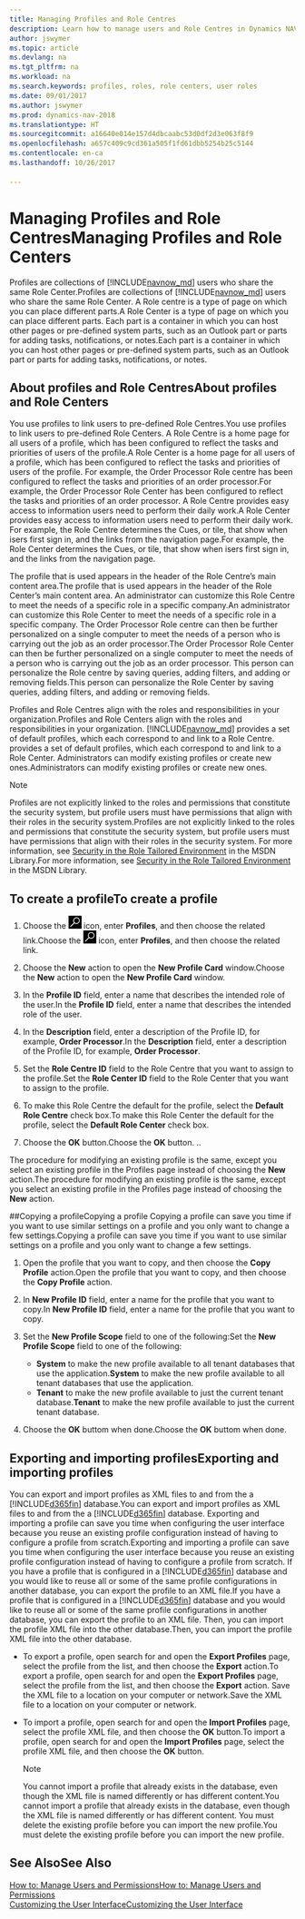 ```yaml
---
title: Managing Profiles and Role Centres
description: Learn how to manage users and Role Centres in Dynamics NAV.
author: jswymer
ms.topic: article
ms.devlang: na
ms.tgt_pltfrm: na
ms.workload: na
ms.search.keywords: profiles, roles, role centers, user roles
ms.date: 09/01/2017
ms.author: jswymer
ms.prod: dynamics-nav-2018
ms.translationtype: HT
ms.sourcegitcommit: a16640e014e157d4dbcaabc53d0df2d3e063f8f9
ms.openlocfilehash: a657c409c9cd361a505f1fd61dbb5254b25c5144
ms.contentlocale: en-ca
ms.lasthandoff: 10/26/2017

---
```

# <a name="managing-profiles-and-role-centers"></a><span data-ttu-id="ed855-103">Managing Profiles and Role Centres</span><span class="sxs-lookup"><span data-stu-id="ed855-103">Managing Profiles and Role Centers</span></span>
<span data-ttu-id="ed855-104">Profiles are collections of [!INCLUDE[navnow_md](includes/navnow_md.md)] users who share the same Role Center.</span><span class="sxs-lookup"><span data-stu-id="ed855-104">Profiles are collections of [!INCLUDE[navnow_md](includes/navnow_md.md)] users who share the same Role Center.</span></span> <span data-ttu-id="ed855-105">A Role centre is a type of page on which you can place different parts.</span><span class="sxs-lookup"><span data-stu-id="ed855-105">A Role Center is a type of page on which you can place different parts.</span></span> <span data-ttu-id="ed855-106">Each part is a container in which you can host other pages or pre-defined system parts, such as an Outlook part or parts for adding tasks, notifications, or notes.</span><span class="sxs-lookup"><span data-stu-id="ed855-106">Each part is a container in which you can host other pages or pre-defined system parts, such as an Outlook part or parts for adding tasks, notifications, or notes.</span></span>  

## <a name="about-profiles-and-role-centers"></a><span data-ttu-id="ed855-107">About profiles and Role Centres</span><span class="sxs-lookup"><span data-stu-id="ed855-107">About profiles and Role Centers</span></span>
<span data-ttu-id="ed855-108">You use profiles to link users to pre-defined Role Centres.</span><span class="sxs-lookup"><span data-stu-id="ed855-108">You use profiles to link users to pre-defined Role Centers.</span></span> <span data-ttu-id="ed855-109">A Role Centre is a home page for all users of a profile, which has been configured to reflect the tasks and priorities of users of the profile.</span><span class="sxs-lookup"><span data-stu-id="ed855-109">A Role Center is a home page for all users of a profile, which has been configured to reflect the tasks and priorities of users of the profile.</span></span> <span data-ttu-id="ed855-110">For example, the Order Processor Role centre has been configured to reflect the tasks and priorities of an order processor.</span><span class="sxs-lookup"><span data-stu-id="ed855-110">For example, the Order Processor Role Center has been configured to reflect the tasks and priorities of an order processor.</span></span> <span data-ttu-id="ed855-111">A Role Centre provides easy access to information users need to perform their daily work.</span><span class="sxs-lookup"><span data-stu-id="ed855-111">A Role Center provides easy access to information users need to perform their daily work.</span></span> <span data-ttu-id="ed855-112">For example, the Role Centre determines the Cues, or tile, that show when isers first sign in, and the links from the navigation page.</span><span class="sxs-lookup"><span data-stu-id="ed855-112">For example, the Role Center determines the Cues, or tile, that show when isers first sign in, and the links from the navigation page.</span></span>

<span data-ttu-id="ed855-113">The profile that is used appears in the header of the Role Centre’s main content area.</span><span class="sxs-lookup"><span data-stu-id="ed855-113">The profile that is used appears in the header of the Role Center’s main content area.</span></span> <span data-ttu-id="ed855-114">An administrator can customize this Role Centre to meet the needs of a specific role in a specific company.</span><span class="sxs-lookup"><span data-stu-id="ed855-114">An administrator can customize this Role Center to meet the needs of a specific role in a specific company.</span></span> <span data-ttu-id="ed855-115">The Order Processor Role centre can then be further personalized on a single computer to meet the needs of a person who is carrying out the job as an order processor.</span><span class="sxs-lookup"><span data-stu-id="ed855-115">The Order Processor Role Center can then be further personalized on a single computer to meet the needs of a person who is carrying out the job as an order processor.</span></span> <span data-ttu-id="ed855-116">This person can personalize the Role centre by saving queries, adding filters, and adding or removing fields.</span><span class="sxs-lookup"><span data-stu-id="ed855-116">This person can personalize the Role Center by saving queries, adding filters, and adding or removing fields.</span></span>

<span data-ttu-id="ed855-117">Profiles and Role Centres align with the roles and responsibilities in your organization.</span><span class="sxs-lookup"><span data-stu-id="ed855-117">Profiles and Role Centers align with the roles and responsibilities in your organization.</span></span> [!INCLUDE[navnow_md](includes/navnow_md.md)]<span data-ttu-id="ed855-118"> provides a set of default profiles, which each correspond to and link to a Role Centre.</span><span class="sxs-lookup"><span data-stu-id="ed855-118"> provides a set of default profiles, which each correspond to and link to a Role Center.</span></span> <span data-ttu-id="ed855-119">Administrators can modify existing profiles or create new ones.</span><span class="sxs-lookup"><span data-stu-id="ed855-119">Administrators can modify existing profiles or create new ones.</span></span>  

> [!NOTE]  
>  <span data-ttu-id="ed855-120">Profiles are not explicitly linked to the roles and permissions that constitute the security system, but profile users must have permissions that align with their roles in the security system.</span><span class="sxs-lookup"><span data-stu-id="ed855-120">Profiles are not explicitly linked to the roles and permissions that constitute the security system, but profile users must have permissions that align with their roles in the security system.</span></span> <span data-ttu-id="ed855-121">For more information, see [Security in the Role Tailored Environment](http://go.microsoft.com/fwlink?LinkId=147633) in the MSDN Library.</span><span class="sxs-lookup"><span data-stu-id="ed855-121">For more information, see [Security in the Role Tailored Environment](http://go.microsoft.com/fwlink?LinkId=147633) in the MSDN Library.</span></span>

## <a name="to-create-a-profile"></a><span data-ttu-id="ed855-122">To create a profile</span><span class="sxs-lookup"><span data-stu-id="ed855-122">To create a profile</span></span>
1.  <span data-ttu-id="ed855-123">Choose the ![Search for Page or Report](media/ui-search/search_small.png "Search for Page or Report icon") icon, enter **Profiles**, and then choose the related link.</span><span class="sxs-lookup"><span data-stu-id="ed855-123">Choose the ![Search for Page or Report](media/ui-search/search_small.png "Search for Page or Report icon") icon, enter **Profiles**, and then choose the related link.</span></span>  

2.  <span data-ttu-id="ed855-124">Choose the **New** action to open the **New Profile Card** window.</span><span class="sxs-lookup"><span data-stu-id="ed855-124">Choose the **New** action to open the **New Profile Card** window.</span></span>  

3.  <span data-ttu-id="ed855-125">In the **Profile ID** field, enter a name that describes the intended role of the user.</span><span class="sxs-lookup"><span data-stu-id="ed855-125">In the **Profile ID** field, enter a name that describes the intended role of the user.</span></span>  

4.  <span data-ttu-id="ed855-126">In the **Description** field, enter a description of the Profile ID, for example, **Order Processor**.</span><span class="sxs-lookup"><span data-stu-id="ed855-126">In the **Description** field, enter a description of the Profile ID, for example, **Order Processor**.</span></span>  

5.  <span data-ttu-id="ed855-127">Set the **Role Centre ID** field to the Role Centre that you want to assign to the profile.</span><span class="sxs-lookup"><span data-stu-id="ed855-127">Set the **Role Center ID** field to the Role Center that you want to assign to the profile.</span></span>  

6.  <span data-ttu-id="ed855-128">To make this Role Centre the default for the profile, select the **Default Role Centre** check box.</span><span class="sxs-lookup"><span data-stu-id="ed855-128">To make this Role Center the default for the profile, select the **Default Role Center** check box.</span></span>  

7.  <span data-ttu-id="ed855-129">Choose the **OK** button.</span><span class="sxs-lookup"><span data-stu-id="ed855-129">Choose the **OK** button.</span></span> <span data-ttu-id="ed855-130">.</span><span class="sxs-lookup"><span data-stu-id="ed855-130">.</span></span>  

<span data-ttu-id="ed855-131">The procedure for modifying an existing profile is the same, except you select an existing profile in the Profiles page instead of choosing the **New** action.</span><span class="sxs-lookup"><span data-stu-id="ed855-131">The procedure for modifying an existing profile is the same, except you select an existing profile in the Profiles page instead of choosing the **New** action.</span></span>  


##<a name="copying-a-profile"></a><span data-ttu-id="ed855-132">Copying a profile</span><span class="sxs-lookup"><span data-stu-id="ed855-132">Copying a profile</span></span>
<span data-ttu-id="ed855-133">Copying a profile can save you time if you want to use similar settings on a profile and you only want to change a few settings.</span><span class="sxs-lookup"><span data-stu-id="ed855-133">Copying a profile can save you time if you want to use similar settings on a profile and you only want to change a few settings.</span></span>

1.  <span data-ttu-id="ed855-134">Open the profile that you want to copy, and then choose the **Copy Profile** action.</span><span class="sxs-lookup"><span data-stu-id="ed855-134">Open the profile that you want to copy, and then choose the **Copy Profile** action.</span></span>

2.  <span data-ttu-id="ed855-135">In **New Profile ID** field, enter a name for the profile that you want to copy.</span><span class="sxs-lookup"><span data-stu-id="ed855-135">In **New Profile ID** field, enter a name for the profile that you want to copy.</span></span>

3.  <span data-ttu-id="ed855-136">Set the **New Profile Scope** field to one of the following:</span><span class="sxs-lookup"><span data-stu-id="ed855-136">Set the **New Profile Scope** field to one of the following:</span></span>

    - <span data-ttu-id="ed855-137">**System** to make the new profile available to all tenant databases that use the application.</span><span class="sxs-lookup"><span data-stu-id="ed855-137">**System** to make the new profile available to all tenant databases that use the application.</span></span>
    - <span data-ttu-id="ed855-138">**Tenant** to make the new profile available to just the current tenant database.</span><span class="sxs-lookup"><span data-stu-id="ed855-138">**Tenant** to make the new profile available to just the current tenant database.</span></span>
4. <span data-ttu-id="ed855-139">Choose the **OK** buttom when done.</span><span class="sxs-lookup"><span data-stu-id="ed855-139">Choose the **OK** buttom when done.</span></span>

## <span data-ttu-id="ed855-140"><a name="ExportImportProfile"></a>Exporting and importing profiles</span><span class="sxs-lookup"><span data-stu-id="ed855-140"><a name="ExportImportProfile"></a>Exporting and importing profiles</span></span>

<span data-ttu-id="ed855-141">You can export and import profiles as XML files to and from the a [!INCLUDE[d365fin](includes/d365fin_md.md)] database.</span><span class="sxs-lookup"><span data-stu-id="ed855-141">You can export and import profiles as XML files to and from the a [!INCLUDE[d365fin](includes/d365fin_md.md)] database.</span></span> <span data-ttu-id="ed855-142">Exporting and importing a profile can save you time when configuring the user interface because you reuse an existing profile configuration instead of having to configure a profile from scratch.</span><span class="sxs-lookup"><span data-stu-id="ed855-142">Exporting and importing a profile can save you time when configuring the user interface because you reuse an existing profile configuration instead of having to configure a profile from scratch.</span></span> <span data-ttu-id="ed855-143">If you have a profile that is configured in a [!INCLUDE[d365fin](includes/d365fin_md.md)] database and you would like to reuse all or some of the same profile configurations in another database, you can export the profile to an XML file.</span><span class="sxs-lookup"><span data-stu-id="ed855-143">If you have a profile that is configured in a [!INCLUDE[d365fin](includes/d365fin_md.md)] database and you would like to reuse all or some of the same profile configurations in another database, you can export the profile to an XML file.</span></span> <span data-ttu-id="ed855-144">Then, you can import the profile XML file into the other database.</span><span class="sxs-lookup"><span data-stu-id="ed855-144">Then, you can import the profile XML file into the other database.</span></span>

-   <span data-ttu-id="ed855-145">To export a profile, open search for and open the **Export Profiles** page, select the profile from the list, and then choose the **Export** action.</span><span class="sxs-lookup"><span data-stu-id="ed855-145">To export a profile, open search for and open the **Export Profiles** page, select the profile from the list, and then choose the **Export** action.</span></span> <span data-ttu-id="ed855-146">Save the XML file to a location on your computer or network.</span><span class="sxs-lookup"><span data-stu-id="ed855-146">Save the XML file to a location on your computer or network.</span></span>

-   <span data-ttu-id="ed855-147">To import a profile, open search for and open the **Import Profiles** page, select the profile XML file, and then choose the **OK** button.</span><span class="sxs-lookup"><span data-stu-id="ed855-147">To import a profile, open search for and open the **Import Profiles** page, select the profile XML file, and then choose the **OK** button.</span></span>

    > [!NOTE]  
    >  <span data-ttu-id="ed855-148">You cannot import a profile that already exists in the database, even though the XML file is named differently or has different content.</span><span class="sxs-lookup"><span data-stu-id="ed855-148">You cannot import a profile that already exists in the database, even though the XML file is named differently or has different content.</span></span> <span data-ttu-id="ed855-149">You must delete the existing profile before you can import the new profile.</span><span class="sxs-lookup"><span data-stu-id="ed855-149">You must delete the existing profile before you can import the new profile.</span></span>



## <a name="see-also"></a><span data-ttu-id="ed855-150">See Also</span><span class="sxs-lookup"><span data-stu-id="ed855-150">See Also</span></span>  
[<span data-ttu-id="ed855-151">How to: Manage Users and Permissions</span><span class="sxs-lookup"><span data-stu-id="ed855-151">How to: Manage Users and Permissions</span></span>](ui-how-users-permissions.md)  
[<span data-ttu-id="ed855-152">Customizing the User Interface</span><span class="sxs-lookup"><span data-stu-id="ed855-152">Customizing the User Interface</span></span>](ui-customizing-overview.md)   
<!--[Security Overview](../Security%20Overview.md)-->

